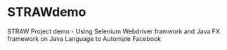# STRAWdemo
STRAW Project demo - Using Selenium Webdriver framwork and Java FX framework on Java Language to Automate Facebook
